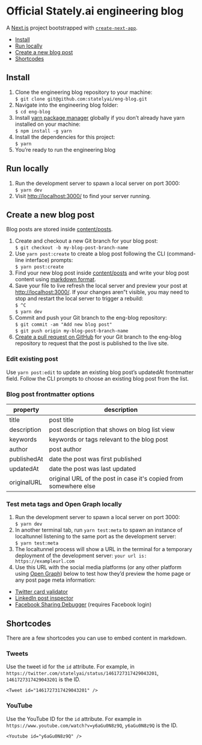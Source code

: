 # Official Stately.ai engineering blog

A [Next.js](https://nextjs.org/) project bootstrapped with [`create-next-app`](https://github.com/vercel/next.js/tree/canary/packages/create-next-app).

- [Install](#install)
- [Run locally](#run-locally)
- [Create a new blog post](#create-a-new-blog-post)
- [Shortcodes](#shortcodes)

## Install

1. Clone the engineering blog repository to your machine:<br/>
   `$ git clone git@github.com:statelyai/eng-blog.git`
2. Navigate into the engineering blog folder:<br/>
   `$ cd eng-blog`
3. Install [yarn package manager](https://yarnpkg.com) globally if you don’t already have yarn installed on your machine:<br/>
   `$ npm install -g yarn`
4. Install the dependencies for this project:<br/>
   `$ yarn`
5. You’re ready to run the engineering blog

## Run locally

1. Run the development server to spawn a local server on port 3000:<br/>
   `$ yarn dev`
2. Visit [http://localhost:3000/](http://localhost:3000/) to find your server running.

## Create a new blog post

Blog posts are stored inside [content/posts](content/posts).

1. Create and checkout a new Git branch for your blog post:<br/>
   `$ git checkout -b my-blog-post-branch-name`
2. Use `yarn post:create` to create a blog post following the CLI (command-line interface) prompts:<br/>
   `$ yarn post:create`
3. Find your new blog post inside [content/posts](content/posts) and write your blog post content using [markdown format](https://www.markdownguide.org/basic-syntax).
4. Save your file to live refresh the local server and preview your post at [http://localhost:3000/](http://localhost:3000/). If your changes aren”t visible, you may need to stop and restart the local server to trigger a rebuild:<br/>
   `$ ^C`<br/>
   `$ yarn dev`
5. Commit and push your Git branch to the eng-blog repository:<br/>
   `$ git commit -am "Add new blog post"`<br/>
   `$ git push origin my-blog-post-branch-name`
6. [Create a pull request on GitHub](https://docs.github.com/en/pull-requests/collaborating-with-pull-requests/proposing-changes-to-your-work-with-pull-requests/about-pull-requests) for your Git branch to the eng-blog repository to request that the post is published to the live site.

### Edit existing post

Use `yarn post:edit` to update an existing blog post’s updatedAt frontmatter field. Follow the CLI prompts to choose an existing blog post from the list.

### Blog post frontmatter options

| property    | description                                                      |
| ----------- | ---------------------------------------------------------------- |
| title       | post title                                                       |
| description | post description that shows on blog list view                    |
| keywords    | keywords or tags relevant to the blog post                       |
| author      | post author                                                      |
| publishedAt | date the post was first published                                |
| updatedAt   | date the post was last updated                                   |
| originalURL | original URL of the post in case it's copied from somewhere else |

### Test meta tags and Open Graph locally

1. Run the development server to spawn a local server on port 3000:<br/>
   `$ yarn dev`
2. In another terminal tab, run `yarn test:meta` to spawn an instance of localtunnel listening to the same port as the development server:<br/>
   `$ yarn test:meta`
3. The localtunnel process will show a URL in the terminal for a temporary deployment of the development server:
   `your url is: https://exampleurl.com`
4. Use this URL with the social media platforms (or any other platform using [Open Graph](https://ogp.me)) below to test how they’d preview the home page or any post page meta information:

- [Twitter card validator](https://cards-dev.twitter.com/validator)
- [LinkedIn post inspector](https://www.linkedin.com/post-inspector/)
- [Facebook Sharing Debugger](https://developers.facebook.com/tools/debug/) (requires Facebook login)

## Shortcodes

There are a few shortcodes you can use to embed content in markdown.

### Tweets

Use the tweet id for the `id` attribute. For example, in `https://twitter.com/statelyai/status/1461727317429043201`, `1461727317429043201` is the ID.

```
<Tweet id="1461727317429043201" />
```

### YouTube

Use the YouTube ID for the `id` attribute. For example in `https://www.youtube.com/watch?v=y6aGu0N8z9Q`, `y6aGu0N8z9Q` is the ID.

```
<Youtube id="y6aGu0N8z9Q" />
```
